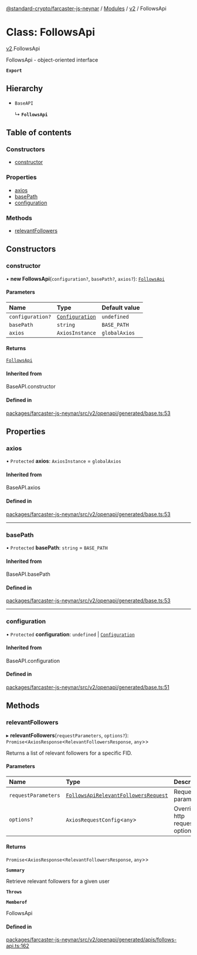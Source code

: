 [@standard-crypto/farcaster-js-neynar](../README.md) / [Modules](../modules.md) / [v2](../modules/v2.md) / FollowsApi

# Class: FollowsApi

[v2](../modules/v2.md).FollowsApi

FollowsApi - object-oriented interface

**`Export`**

## Hierarchy

- `BaseAPI`

  ↳ **`FollowsApi`**

## Table of contents

### Constructors

- [constructor](v2.FollowsApi.md#constructor)

### Properties

- [axios](v2.FollowsApi.md#axios)
- [basePath](v2.FollowsApi.md#basepath)
- [configuration](v2.FollowsApi.md#configuration)

### Methods

- [relevantFollowers](v2.FollowsApi.md#relevantfollowers)

## Constructors

### constructor

• **new FollowsApi**(`configuration?`, `basePath?`, `axios?`): [`FollowsApi`](v2.FollowsApi.md)

#### Parameters

| Name | Type | Default value |
| :------ | :------ | :------ |
| `configuration?` | [`Configuration`](v2.Configuration.md) | `undefined` |
| `basePath` | `string` | `BASE_PATH` |
| `axios` | `AxiosInstance` | `globalAxios` |

#### Returns

[`FollowsApi`](v2.FollowsApi.md)

#### Inherited from

BaseAPI.constructor

#### Defined in

[packages/farcaster-js-neynar/src/v2/openapi/generated/base.ts:53](https://github.com/standard-crypto/farcaster-js/blob/main/packages/farcaster-js-neynar/src/v2/openapi/generated/base.ts#L53)

## Properties

### axios

• `Protected` **axios**: `AxiosInstance` = `globalAxios`

#### Inherited from

BaseAPI.axios

#### Defined in

[packages/farcaster-js-neynar/src/v2/openapi/generated/base.ts:53](https://github.com/standard-crypto/farcaster-js/blob/main/packages/farcaster-js-neynar/src/v2/openapi/generated/base.ts#L53)

___

### basePath

• `Protected` **basePath**: `string` = `BASE_PATH`

#### Inherited from

BaseAPI.basePath

#### Defined in

[packages/farcaster-js-neynar/src/v2/openapi/generated/base.ts:53](https://github.com/standard-crypto/farcaster-js/blob/main/packages/farcaster-js-neynar/src/v2/openapi/generated/base.ts#L53)

___

### configuration

• `Protected` **configuration**: `undefined` \| [`Configuration`](v2.Configuration.md)

#### Inherited from

BaseAPI.configuration

#### Defined in

[packages/farcaster-js-neynar/src/v2/openapi/generated/base.ts:51](https://github.com/standard-crypto/farcaster-js/blob/main/packages/farcaster-js-neynar/src/v2/openapi/generated/base.ts#L51)

## Methods

### relevantFollowers

▸ **relevantFollowers**(`requestParameters`, `options?`): `Promise`\<`AxiosResponse`\<`RelevantFollowersResponse`, `any`\>\>

Returns a list of relevant followers for a specific FID.

#### Parameters

| Name | Type | Description |
| :------ | :------ | :------ |
| `requestParameters` | [`FollowsApiRelevantFollowersRequest`](../interfaces/v2.FollowsApiRelevantFollowersRequest.md) | Request parameters. |
| `options?` | `AxiosRequestConfig`\<`any`\> | Override http request option. |

#### Returns

`Promise`\<`AxiosResponse`\<`RelevantFollowersResponse`, `any`\>\>

**`Summary`**

Retrieve relevant followers for a given user

**`Throws`**

**`Memberof`**

FollowsApi

#### Defined in

[packages/farcaster-js-neynar/src/v2/openapi/generated/apis/follows-api.ts:162](https://github.com/standard-crypto/farcaster-js/blob/main/packages/farcaster-js-neynar/src/v2/openapi/generated/apis/follows-api.ts#L162)
